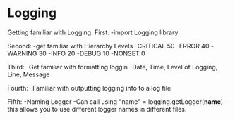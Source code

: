# Logging

Getting familiar with Logging.
First:
	-import Logging library

Second:
	-get familiar with Hierarchy Levels
		-CRITICAL 50
		-ERROR 40
		-WARNING 30
		-INFO 20 
		-DEBUG 10
		-NONSET 0

Third:
	-Get familiar with formatting loggin
		-Date, Time, Level of Logging, Line, Message

Fourth:
	-Familiar with outputting logging info to a log file

Fifth:
	-Naming Logger 
	-Can call using "name" = logging.getLogger(__name__)
	-this allows you to use different logger names in different files.
